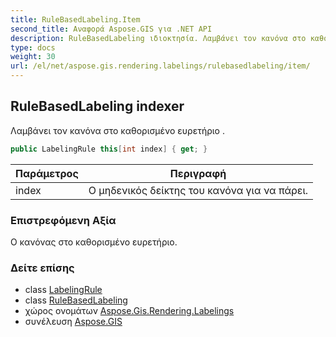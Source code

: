 ```yaml
---
title: RuleBasedLabeling.Item
second_title: Αναφορά Aspose.GIS για .NET API
description: RuleBasedLabeling ιδιοκτησία. Λαμβάνει τον κανόνα στο καθορισμένο ευρετήριο .
type: docs
weight: 30
url: /el/net/aspose.gis.rendering.labelings/rulebasedlabeling/item/
---
```

## RuleBasedLabeling indexer

Λαμβάνει τον κανόνα στο καθορισμένο ευρετήριο .

```csharp
public LabelingRule this[int index] { get; }
```

| Παράμετρος | Περιγραφή |
| --- | --- |
| index | Ο μηδενικός δείκτης του κανόνα για να πάρει. |

### Επιστρεφόμενη Αξία

Ο κανόνας στο καθορισμένο ευρετήριο.

### Δείτε επίσης

* class [LabelingRule](../../labelingrule/)
* class [RuleBasedLabeling](../)
* χώρος ονομάτων [Aspose.Gis.Rendering.Labelings](../../rulebasedlabeling/)
* συνέλευση [Aspose.GIS](../../../)


